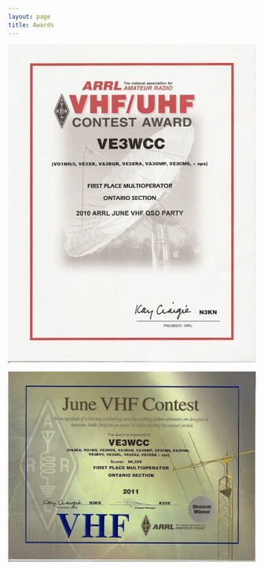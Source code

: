 ```yaml
---
layout: page
title: Awards
---
```


![contest certificate 2010](wcarc_vhf_201006_web.jpg)

![contest certificate 2011](wcarc_vhf_201106_web.jpg)
